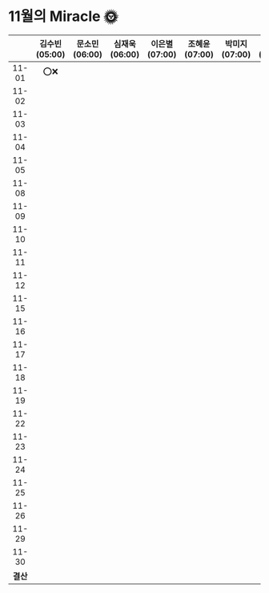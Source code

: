 # 11월의 Miracle 🌞

|          | 김수빈(05:00) | 문소민(06:00) | 심재욱(06:00) | 이은별(07:00) | 조혜윤(07:00) | 박미지(07:00) | 하태린(08:00) |
| :------: | :-----------: | :-----------: | :-----------: | :-----------: | :-----------: | :-----------: | :-----------: |
|  11-01   |      ⭕❌       |               |               |               |               |               |               |
|  11-02   |               |               |               |               |               |               |               |
|  11-03   |               |               |               |               |               |               |               |
|  11-04   |               |               |               |               |               |               |               |
|  11-05   |               |               |               |               |               |               |               |
|  11-08   |               |               |               |               |               |               |               |
|  11-09   |               |               |               |               |               |               |               |
|  11-10   |               |               |               |               |               |               |               |
|  11-11   |               |               |               |               |               |               |               |
|  11-12   |               |               |               |               |               |               |               |
|  11-15   |               |               |               |               |               |               |               |
|  11-16   |               |               |               |               |               |               |               |
|  11-17   |               |               |               |               |               |               |               |
|  11-18   |               |               |               |               |               |               |               |
|  11-19   |               |               |               |               |               |               |               |
|  11-22   |               |               |               |               |               |               |               |
|  11-23   |               |               |               |               |               |               |               |
|  11-24   |               |               |               |               |               |               |               |
|  11-25   |               |               |               |               |               |               |               |
|  11-26   |               |               |               |               |               |               |               |
|  11-29   |               |               |               |               |               |               |               |
|  11-30   |               |               |               |               |               |               |               |
| **결산** |               |               |               |               |               |               |               |

